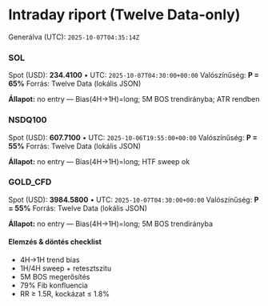 # Intraday riport (Twelve Data-only)

Generálva (UTC): `2025-10-07T04:35:14Z`

### SOL

Spot (USD): **234.4100** • UTC: `2025-10-07T04:30:00+00:00`
Valószínűség: **P = 65%**
Forrás: Twelve Data (lokális JSON)

**Állapot:** no entry — Bias(4H→1H)=long; 5M BOS trendirányba; ATR rendben

### NSDQ100

Spot (USD): **607.7100** • UTC: `2025-10-06T19:55:00+00:00`
Valószínűség: **P = 55%**
Forrás: Twelve Data (lokális JSON)

**Állapot:** no entry — Bias(4H→1H)=long; HTF sweep ok

### GOLD_CFD

Spot (USD): **3984.5800** • UTC: `2025-10-07T04:30:00+00:00`
Valószínűség: **P = 55%**
Forrás: Twelve Data (lokális JSON)

**Állapot:** no entry — Bias(4H→1H)=long; 5M BOS trendirányba

#### Elemzés & döntés checklist
- 4H→1H trend bias
- 1H/4H sweep + retesztszitu
- 5M BOS megerősítés
- 79% Fib konfluencia
- RR ≥ 1.5R, kockázat ≤ 1.8%
